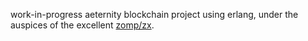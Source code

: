 work-in-progress aeternity blockchain project using erlang, under the auspices of the excellent [zomp/zx](https://zxq9.com/projects/zomp/quickstart.en.html).
